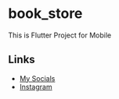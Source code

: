 # book_store
This is Flutter Project for Mobile

## Links
* [My Socials](https://znap.link/hamdy_Dawood)
* [Instagram](https://www.instagram.com/hamdy_khalid_)
